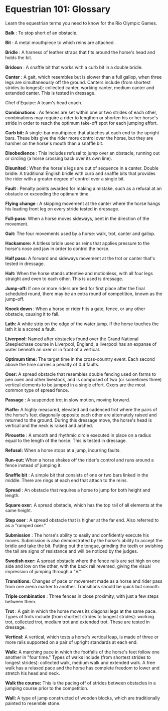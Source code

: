 Equestrian 101: Glossary
========================

Learn the equestrian terms you need to know for the Rio Olympic Games.

**Balk** : To stop short of an obstacle.

**Bit** : A metal mouthpiece to which reins are attached.

**Bridle** : A harness of leather straps that fits around the horse's head and holds the bit.

**Bridoon** : A snaffle bit that works with a curb bit in a double bridle.

**Canter** : A gait, which resembles but is slower than a full gallop, when three legs are simultaneously off the ground. Canters include (from shortest strides to longest): collected canter, working canter, medium canter and extended canter. This is tested in dressage.

Chef d'Equipe: A team's head coach.

**Combinations** : As fences are set within one or two strides of each other, combinations may require a rider to lengthen or shorten his or her horse's stride in order to reach the optimum take-off spot for each jumping effort.

**Curb bit:** A single-bar mouthpiece that attaches at each end to the upright bars. These bits give the rider more control over the horse, but they are harsher on the horse's mouth than a snaffle bit.

**Disobedience** : This includes refusal to jump over an obstacle, running out or circling (a horse crossing back over its own line).

**Disunited** : When the horse's legs are out of sequence in a canter.
Double bridle: A traditional English bridle with curb and snaffle bits that provides the rider with a greater degree of control over a single bit.

**Fault** : Penalty points awarded for making a mistake, such as a refusal at an obstacle or exceeding the optimum time.

**Flying change** : A skipping movement at the canter where the horse hangs his leading front leg on every stride tested in dressage.

**Full-pass:** When a horse moves sideways, bent in the direction of the movement.

**Gait:** The four movements used by a horse: walk, trot, canter and gallop.

**Hackamore:** A bitless bridle used as reins that applies pressure to the horse's nose and jaw in order to control the horse.

**Half pass:** A forward and sideways movement at the trot or canter that's tested in dressage.

**Halt:** When the horse stands attentive and motionless, with all four legs straight and even to each other. This is used is dressage.

**Jump-off:** If one or more riders are tied for first place after the final scheduled round, there may be an extra round of competition, known as the jump-off.

**Knock down** : When a horse or rider hits a gate, fence, or any other obstacle, causing it to fall.

**Lath:** A white strip on the edge of the water jump. If the horse touches the lath it is a scored a fault.

**Liverpool:** Named after obstacles found over the Grand National Steeplechase course in Liverpool, England, a liverpool has an expanse of water beneath an oxer or in front of a vertical.

**Optimum time:** The target time in the cross-country event. Each second above the time carries a penalty of 0.4 faults.

**Oxer:** A spread obstacle that resembles double fencing used on farms to pen oxen and other livestock, and is composed of two (or sometimes three) vertical elements to be jumped in a single effort. Oxers are the most common type of spread fence.

**Passage** : A suspended trot in slow motion, moving forward.

**Piaffe:** A highly measured, elevated and cadenced trot where the pairs of the horse's feet diagonally opposite each other are alternately raised and returned to the ground. During this dressage move, the horse's head is vertical and the neck is raised and arched.

**Pirouette** : A smooth and rhythmic circle executed in place on a radius equal to the length of the horse. This is tested in dressage.

**Refusal:** When a horse stops at a jump, incurring faults.

**Run-out:** When a horse shakes off the rider's control and runs around a fence instead of jumping it.

**Snaffle bit** : A simple bit that consists of one or two bars linked in the middle. There are rings at each end that attach to the reins.

**Spread** : An obstacle that requires a horse to jump for both height and length.

**Square oxer:** A spread obstacle, which has the top rail of all elements at the same height.

**Step oxer** : A spread obstacle that is higher at the far end. Also referred to as a "ramped oxer."

**Submission** : The horse's ability to easily and confidently execute his moves. Submission is also demonstrated by the horse's ability to accept the bridle and take the bit. Putting out the tongue, grinding the teeth or swishing the tail are signs of resistance and will be noticed by the judges.

**Swedish oxer:** A spread obstacle where the fence rails are set high on one side and low on the other, with the back rail reversed, giving the visual impression of jumping through a "V."

**Transitions:** Changes of pace or movement made as a horse and rider pass from one arena marker to another. Transitions should be quick but smooth.

**Triple combination** : Three fences in close proximity, with just a few steps between them.

**Trot** : A gait in which the horse moves its diagonal legs at the same pace. Types of trots include (from shortest strides to longest strides): working trot, collected trot, medium trot and extended trot. These are tested in dressage.

**Vertical:** A vertical, which tests a horse's vertical leap, is made of three or more rails supported on a pair of upright standards at each end.

**Walk:** A marching pace in which the footfalls of the horse's feet follow one another in "four time." Types of walks include (from shortest strides to longest strides): collected walk, medium walk and extended walk. A free walk has a relaxed pace and the horse has complete freedom to lower and stretch his head and neck.

**Walk the course:** This is the pacing off of strides between obstacles in a jumping course prior to the competition.

**Wall:** A type of jump constructed of wooden blocks, which are traditionally painted to resemble stone.


